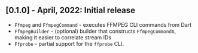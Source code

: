 ## [0.1.0] - April, 2022: Initial release
* `Ffmpeg` and `FfmpegCommand` - executes FFMPEG CLI commands from Dart
* `FfmpegBuilder` - (optional) builder that constructs `FfmpegCommand`s, making it easier to correlate stream IDs
* `Ffprobe` - partial support for the `ffprobe` CLI.